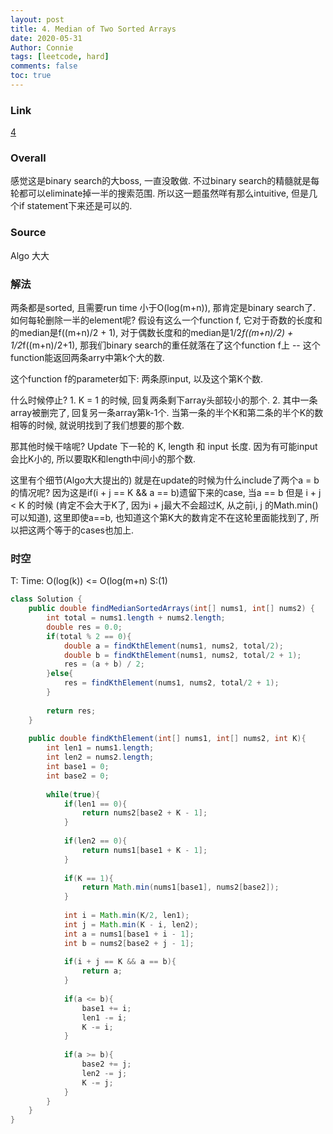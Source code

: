 ```yaml
---
layout: post
title: 4. Median of Two Sorted Arrays
date: 2020-05-31
Author: Connie 
tags: [leetcode, hard]
comments: false
toc: true
---
```

### Link 
[4](https://leetcode.com/problems/median-of-two-sorted-arrays/)

### Overall
感觉这是binary search的大boss, 一直没敢做. 不过binary search的精髓就是每轮都可以eliminate掉一半的搜索范围. 所以这一题虽然咩有那么intuitive, 但是几个if statement下来还是可以的.

### Source
Algo 大大

### 解法
两条都是sorted, 且需要run time 小于O(log(m+n)), 那肯定是binary search了. 如何每轮删除一半的element呢? 假设有这么一个function f, 它对于奇数的长度和的median是f((m+n)/2 + 1), 对于偶数长度和的median是1/2*f((m+n)/2) + 1/2*f((m+n)/2+1), 那我们binary search的重任就落在了这个function f上 -- 这个function能返回两条arry中第k个大的数.

这个function f的parameter如下: 两条原input, 以及这个第K个数.

什么时候停止? 1. K = 1 的时候, 回复两条剩下array头部较小的那个. 2. 其中一条array被删完了, 回复另一条array第k-1个. 当第一条的半个K和第二条的半个K的数相等的时候, 就说明找到了我们想要的那个数.

那其他时候干啥呢? Update 下一轮的 K, length 和 input 长度. 因为有可能input会比K小的, 所以要取K和length中间小的那个数.

这里有个细节(Algo大大提出的) 就是在update的时候为什么include了两个a = b的情况呢? 因为这是if(i + j == K && a == b)遗留下来的case, 当a == b 但是 i + j < K 的时候 (肯定不会大于K了, 因为i + j最大不会超过K, 从之前i, j 的Math.min()可以知道), 这里即使a==b, 也知道这个第K大的数肯定不在这轮里面能找到了, 所以把这两个等于的cases也加上.

### 时空
T: Time: O(log(k)) <= O(log(m+n) S:(1)

```java
class Solution {
    public double findMedianSortedArrays(int[] nums1, int[] nums2) {
        int total = nums1.length + nums2.length;
        double res = 0.0;
        if(total % 2 == 0){
            double a = findKthElement(nums1, nums2, total/2);
            double b = findKthElement(nums1, nums2, total/2 + 1);
            res = (a + b) / 2;
        }else{
            res = findKthElement(nums1, nums2, total/2 + 1);
        }
        
        return res;
    }
    
    public double findKthElement(int[] nums1, int[] nums2, int K){
        int len1 = nums1.length;
        int len2 = nums2.length;
        int base1 = 0;
        int base2 = 0;
        
        while(true){
            if(len1 == 0){
                return nums2[base2 + K - 1];
            }
            
            if(len2 == 0){
                return nums1[base1 + K - 1];
            }
            
            if(K == 1){
                return Math.min(nums1[base1], nums2[base2]);
            }
            
            int i = Math.min(K/2, len1);
            int j = Math.min(K - i, len2);
            int a = nums1[base1 + i - 1];
            int b = nums2[base2 + j - 1];
            
            if(i + j == K && a == b){
                return a;
            }
            
            if(a <= b){
                base1 += i;
                len1 -= i;
                K -= i;
            }
            
            if(a >= b){
                base2 += j;
                len2 -= j;
                K -= j;
            }
        }
    }
}
```